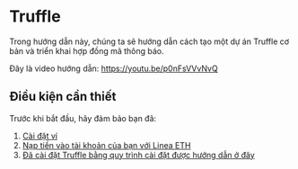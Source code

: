 # Truffle

Trong hướng dẫn này, chúng ta sẽ hướng dẫn cách tạo một dự án Truffle cơ bản và triển khai hợp đồng mã thông báo.

Đây là video hướng dẫn:
https://youtu.be/p0nFsVVvNvQ

## Điều kiện cần thiết

Trước khi bắt đầu, hãy đảm bảo bạn đã:
1. [Cài đặt ví](https://github.com/LineaVietNam/LineaDocsVietNam/blob/main/Use%20Linea/C%C3%A0i%20%C4%91%E1%BA%B7t%20v%C3%AD.md)
2. [Nạp tiền vào tài khoản của bạn với Linea ETH ]()
3. [Đã cài đặt Truffle bằng quy trình cài đặt được hướng dẫn ở đây](https://trufflesuite.com/docs/truffle/how-to/install/)
